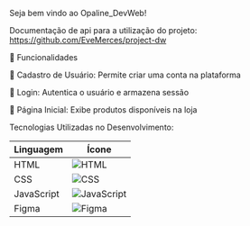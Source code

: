 Seja bem vindo ao Opaline_DevWeb!

Documentação de api para a utilização do projeto: https://github.com/EveMerces/project-dw 

🔧 Funcionalidades

🔹 Cadastro de Usuário: Permite criar uma conta na plataforma

🔹 Login: Autentica o usuário e armazena sessão

🔹 Página Inicial: Exibe produtos disponíveis na loja

Tecnologias Utilizadas no Desenvolvimento:

| Linguagem   | Ícone  |
|------------|--------|
| HTML       | ![HTML](https://cdn.jsdelivr.net/gh/devicons/devicon/icons/html5/html5-original.svg) |
| CSS        | ![CSS](https://cdn.jsdelivr.net/gh/devicons/devicon/icons/css3/css3-original.svg) |
| JavaScript | ![JavaScript](https://cdn.jsdelivr.net/gh/devicons/devicon/icons/javascript/javascript-original.svg) |
| Figma      | ![Figma](https://cdn.jsdelivr.net/gh/devicons/devicon/icons/figma/figma-original.svg) |
